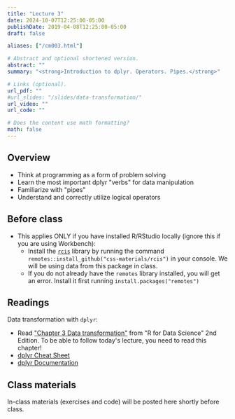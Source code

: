 ```yaml
---
title: "Lecture 3"
date: 2024-10-07T12:25:00-05:00
publishDate: 2019-04-08T12:25:00-05:00
draft: false

aliases: ["/cm003.html"]

# Abstract and optional shortened version.
abstract: ""
summary: "<strong>Introduction to dplyr. Operators. Pipes.</strong>"

# Links (optional).
url_pdf: ""
#url_slides: "/slides/data-transformation/"
url_video: ""
url_code: ""

# Does the content use math formatting?
math: false
---
```





## Overview

* Think at programming as a form of problem solving
* Learn the most important dplyr "verbs" for data manipulation
* Familiarize with "pipes"
* Understand and correctly utilize logical operators


## Before class

* This applies ONLY if you have installed R/RStudio locally (ignore this if you are using Workbench): 
    * Install the [`rcis`](https://github.com/css-materials/rcis) library by running the command `remotes::install_github("css-materials/rcis")` in your console. We will be using data from this package in class.
    * If you do not already have the `remotes` library installed, you will get an error. Install it first running `install.packages("remotes")`
    
    
## Readings

Data transformation with `dplyr`:
* Read ["Chapter 3 Data transformation"](https://r4ds.hadley.nz/data-transform) from "R for Data Science" 2nd Edition. To be able to follow today's lecture, you need to read this chapter!
* [dplyr Cheat Sheet](https://rstudio.github.io/cheatsheets/html/data-transformation.html)
* [dplyr Documentation](https://dplyr.tidyverse.org/)


## Class materials

In-class materials (exercises and code) will be posted here shortly before class.

<!--
Run the code below in your console to download today’s materials: `usethis::use_course("css-materials/data-transformation")`
-->


<!--
* [Computer programming as a form of problem solving](/notes/problem-solving/)
* [`dplyr` in brief](/notes/dplyr/)
* [Practice transforming college education data](/notes/transform-college/)
* [Pipes in R](/notes/pipes/) taken from "Functions" lecture of Oct 25
* Complete your peer evaluations for homework 01. Review the following:
    * [General Homework Rubric](/faq/homework-evaluations/)
    * [Performing peer review](/faq/peer-evaluations/)
    * To find which peers you will evaluate:
        * Navigate to the [course organization page on GitHub](https://github.coecis.cornell.edu/cis-fa22)
        * Find the `hw01` repos you can see that are not your own repo
        * Open the repos and find the pull request. You can then initiate a [code review](https://github.com/features/code-review) to leave detailed feedback.
-->
